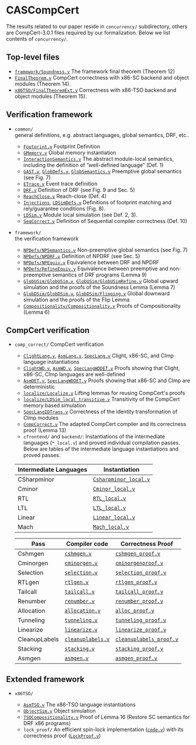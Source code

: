 # CASCompCert

The results related to our paper reside in `concurrency/` subdirectory, others are CompCert-3.0.1 files required by our formalization.
Below we list contents of `concurrency/`.

## Top-level files

* [`framework/Soundness.v`](Soundness.html)
 The framework final theorem (Theorem 12)
* [`FinalTheorem.v`](./FinalTheorem.html)
 CompCert correctness with x86-SC backend and object modules (Theorem 14).
* [`x86TSO/FinalTheoremExt.v`](FinalTheoremExt.html)
 Correctness with x86-TSO backend and object modules (Theorem 15).

## Verification framework

* `common/`  
 general definitions, e.g. abstract languages, global semantics, DRF, etc..
   * [`Footprint.v`](Footprint.html)
    Footprint Definition
   * [`GMemory.v`](GMemory.html)
    Global memory instantiation
   * [`InteractionSemantics.v`](InteractionSemantics.html)
    The abstract module-local semantics, including the definition of “well-defined language” (Def. 1)
   * [`GAST.v`](GAST.html), [`GlobDefs.v`](GlobDefs.html), [`GlobSemantics.v`](GlobSemantics.html)
    Preemptive global semantics (see Fig. 7)
   * [`ETrace.v`](Etrace.html)
    Event trace definition
   * [`DRF.v`](DRF.html)
    Definition of DRF (see Fig. 9 and Sec. 5)
   * [`ReachClose.v`](ReachClose.html)
    Reach-close (Def. 4)
   * [`Injections`](Injections.html), [`LDSimDefs.v`](LDSimDefs.html)
    Definitions of footprint matching and rely/guarantee conditions (Fig. 8).
   * [`LDSim.v`](LDSim.html)
    Module local simulation (see Def. 2, 3). 
   * [`SeqCorrect.v`](SeqCorrect.html)
    Definition of Sequential compiler correctness (Def. 10)

* `framework/`  
 the verification framework

   * [`NPDefs/NPSemantics.v`](NPSemantics.html)
    Non-preemptive global semantics (see Fig. 7)
   * [`NPDefs/NPDRF.v`](NPDRF.html)
    Definition of NPDRF (see Sec. 5) 
   * [`NPDefs/NPEquiv.v`](NPEquiv.html)
    Equivalence between DRF and NPDRF
   * [`NPDefs/RefineEquiv.v`](RefineEquiv.html)
    Equivalence between preemptive and non-preemptive semantics of DRF programs (Lemma 9)
   * [`GlobUSim/GlobUSim.v`](GlobUSim.html), [`GlobUSim/GlobUSimRefine.v`](GlobUSimRefine.html)
    Global upward simulation and the proofs of the Soundness Lemma (Lemma 7)
   * [`GlobDSim/GlobDSim.v`](GlobDSim.html), [`GlobDSim/Flipping.v`](Flipping.html)
    Global downward simulation and the proofs of the Flip Lemma
   * [`Compositionality/Compositionality.v`](Compositionality.html)
    Proofs of Compositionality (Lemma 6)

## CompCert verification

* `comp_correct/`
 CompCert verification

  - [`ClightLang.v`](ClightLang.html), [`AsmLang.v`](AsmLang.html), [`SpecLang.v`](SpecLang.html)
   Clight, x86-SC, and CImp language instantiations
  - [`ClightWD.v`](ClightWD.html), [`AsmWD.v`](AsmWD.html), [`SpecLangWDDET.v`](SpecLangWDDET.html)
   Proofs showing that Clight, x86-SC, CImp languages are well-defined 
  - [`AsmDET.v`](AsmDET.html), [`SpecLangWDDET.v`](SpecLangWDDET.html)
   Proofs showing that x86-SC and CImp are deterministic  
  - [`localize/Localize.v`](Localize.html)
   Lifting lemmas for reusing CompCert's proofs
  - [`localize/LDSim_local_transitive.v`](LDSim_local_transitive.html)
   Transitivity of the CompCert memory based simulation
  - [`SpecLangIDTrans.v`](SpecLangIDTrans.html)
   Correctness of the identity transformation of CImp modules
  - [`CompCorrect.v`](CompCorrect.html)
   The adapted CompCert compiler and its correctness proof (Lemma 13)
  - `cfrontend/` and `backend/`:
   Instantiations of the intermediate languages (`*_local.v`) and proved individual compilation passes.
   Below are tables of the intermediate language instantiations and proved passes.

  | Intermediate Languages | Instantiation                                     |
  | ---------------------- | ------------------------------------------------- |
  | CSharpminor            | [`Csharpminor_local.v`](./Csharpminor_local.html) |
  | Cminor                 | [`Cminor_local.v`](./Cminor_local.html)           |
  | RTL                    | [`RTL_local.v`](./RTL_local.html)                 |
  | LTL                    | [`LTL_local.v`](./LTL_local.html)                 |
  | Linear                 | [`Linear_local.v`](./Linear_local.html)           |
  | Mach                   | [`Mach_local.v`](./Mach_local.html)               |
 
  | Pass          | Compiler code                         | Correctness Proof                                 |
  | ------------- | ------------------------------------- | ------------------------------------------------- |
  | Cshmgen       | [`cshmgen.v`](cshmgen.html)             | [`cshmgen_proof.v`](cshmgen_proof.html)             |
  | Cminorgen     | [`cminorgen.v`](cminorgen.html)         | [`cminorgenproof.v`](cminorgen_proof.html)          |
  | Selection     | [`selection.v`](selection.html)         | [`selection_proof.v`](selection_proof.html)         |
  | RTLgen        | [`rtlgen.v`](rtlgen.html)               | [`rtlgen_proof.v`](rtlgen_proof.html)               |
  | Tailcall      | [`tailcall.v`](tailcall.html)           | [`tailcall_proof.v`](tailcall_proof.html)           |
  | Renumber      | [`renumber.v`](renumber.html)           | [`renumber_proof.v`](renumber_proof.html)           |
  | Allocation    | [`allocation.v`](allocation.html)       | [`alloc_proof.v`](alloc_proof.html)                 |
  | Tunneling     | [`tunneling.v`](tunneling.html)         | [`tunneling_proof.v`](tunneling_proof.html)         |
  | Linearize     | [`linearize.v`](linearize.html)         | [`linearize_proof.v`](linearize_proof.html)         |
  | CleanupLabels | [`cleanuplabels.v`](cleanuplabels.html) | [`cleanuplabels_proof.v`](cleanuplabels_proof.html) |
  | Stacking      | [`stacking.v`](stacking.html)           | [`stacking_proof.v`](stacking_proof.html)           |
  | Asmgen        | [`asmgen.v`](asmgen.html)               | [`asmgen_proof.v`](asmgen_proof.html)               |

## Extended framework 

* `x86TSO/` 

  - [`AsmTSO.v`](AsmTSO.html)
   The x86-TSO language instantiations
  - [`ObjectSim.v`](ObjectSim.html)
   Object simulation
  - [`TSOCompositionality.v`](TSOCompositionality.html)
   Proof of Lemma 16 (Restore SC semantics for DRF x86 programs)
  - `lock_proof/`
   An efficient spin-lock implementation ([`code.v`](code.html)) with its correctness proof ([`LockProof.v`](LockProof.html))
